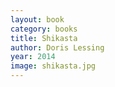 ```yaml
---
layout: book
category: books
title: Shikasta
author: Doris Lessing
year: 2014
image: shikasta.jpg
---
```

